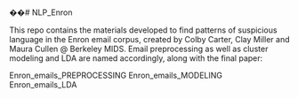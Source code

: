 ��# NLP_Enron

This repo contains the materials developed to find patterns of suspicious language in the Enron email corpus, created by Colby Carter, Clay Miller and Maura Cullen @ Berkeley MIDS. Email preprocessing as well as cluster modeling and LDA are named accordingly, along with the final paper:

Enron_emails_PREPROCESSING
Enron_emails_MODELING
Enron_emails_LDA

